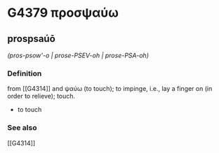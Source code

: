 # G4379 προσψαύω

## prospsaúō

_(pros-psow'-o | prose-PSEV-oh | prose-PSA-oh)_

### Definition

from [[G4314]] and ψαύω (to touch); to impinge, i.e., lay a finger on (in order to relieve); touch.

- to touch

### See also

[[G4314]]

